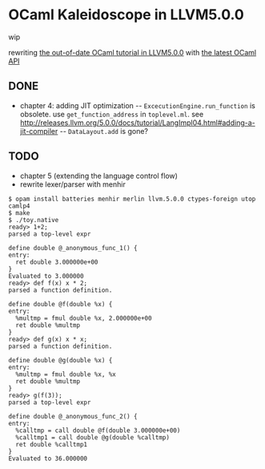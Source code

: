 # OCaml Kaleidoscope in LLVM5.0.0

wip

rewriting [the out-of-date OCaml tutorial in LLVM5.0.0](http://releases.llvm.org/5.0.0/docs/tutorial/index.html) with [the latest OCaml API](https://llvm.moe/ocaml/index.html)


## DONE
- chapter 4: adding JIT optimization
-- `ExcecutionEngine.run_function` is obsolete. use `get_function_address` in `toplevel.ml`. see http://releases.llvm.org/5.0.0/docs/tutorial/LangImpl04.html#adding-a-jit-compiler
-- `DataLayout.add` is gone?

## TODO
- chapter 5 (extending the language control flow)
- rewrite lexer/parser with menhir

``` console
$ opam install batteries menhir merlin llvm.5.0.0 ctypes-foreign utop camlp4
$ make
$ ./toy.native
ready> 1+2;
parsed a top-level expr

define double @_anonymous_func_1() {
entry:
  ret double 3.000000e+00
}
Evaluated to 3.000000
ready> def f(x) x * 2;
parsed a function definition.

define double @f(double %x) {
entry:
  %multmp = fmul double %x, 2.000000e+00
  ret double %multmp
}
ready> def g(x) x * x;
parsed a function definition.

define double @g(double %x) {
entry:
  %multmp = fmul double %x, %x
  ret double %multmp
}
ready> g(f(3));
parsed a top-level expr

define double @_anonymous_func_2() {
entry:
  %calltmp = call double @f(double 3.000000e+00)
  %calltmp1 = call double @g(double %calltmp)
  ret double %calltmp1
}
Evaluated to 36.000000
```

